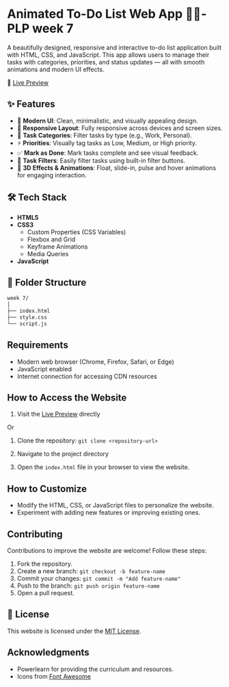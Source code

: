 # Animated To-Do List Web App 📝✨-PLP week 7

A beautifully designed, responsive and interactive to-do list application built with HTML, CSS, and JavaScript. This app allows users to manage their tasks with categories, priorities, and status updates — all with smooth animations and modern UI effects.

🔗 [Live Preview](https://dev-kimaka.github.io/PowerlearnProject/web%20Development/week%207/)

## ✨ Features

- 🎨 **Modern UI**: Clean, minimalistic, and visually appealing design.
- 📱 **Responsive Layout**: Fully responsive across devices and screen sizes.
- 🧠 **Task Categories**: Filter tasks by type (e.g., Work, Personal).
- ⚡ **Priorities**: Visually tag tasks as Low, Medium, or High priority.
- ✅ **Mark as Done**: Mark tasks complete and see visual feedback.
- 🎯 **Task Filters**: Easily filter tasks using built-in filter buttons.
- 🌈 **3D Effects & Animations**: Float, slide-in, pulse and hover animations for engaging interaction.

## 🛠️ Tech Stack

- **HTML5**
- **CSS3**
    - Custom Properties (CSS Variables)
    - Flexbox and Grid
    - Keyframe Animations
    - Media Queries
- **JavaScript**

## 📁 Folder Structure

```bash
week 7/
│
├── index.html
├── style.css
└── script.js 
```

## Requirements
- Modern web browser (Chrome, Firefox, Safari, or Edge)
- JavaScript enabled
- Internet connection for accessing CDN resources

## How to Access the Website
1. Visit the [Live Preview](https://dev-kimaka.github.io/PowerlearnProject/web%20Development/week%207/) directly

Or

1. Clone the repository:
        ```
        git clone <repository-url>
        ```
        
2. Navigate to the project directory
3. Open the `index.html` file in your browser to view the website.

## How to Customize
- Modify the HTML, CSS, or JavaScript files to personalize the website.
- Experiment with adding new features or improving existing ones.

## Contributing
Contributions to improve the website are welcome! Follow these steps:
1. Fork the repository.
2. Create a new branch:
        ```
        git checkout -b feature-name
        ```
3. Commit your changes:
        ```
        git commit -m "Add feature-name"
        ```
4. Push to the branch:
        ```
        git push origin feature-name
        ```
5. Open a pull request.

## 📃 License
This website is licensed under the [MIT License](LICENSE).

## Acknowledgments
- Powerlearn for providing the curriculum and resources.
- Icons from [Font Awesome](https://fontawesome.com)


